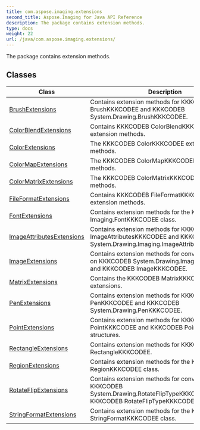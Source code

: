 ```yaml
---
title: com.aspose.imaging.extensions
second_title: Aspose.Imaging for Java API Reference
description: The package contains extension methods.
type: docs
weight: 22
url: /java/com.aspose.imaging.extensions/
---
```


The package contains extension methods.


## Classes

| Class | Description |
| --- | --- |
| [BrushExtensions](../com.aspose.imaging.extensions/brushextensions) | Contains extension methods for KKKCODEB BrushKKKCODEE and KKKCODEB System.Drawing.BrushKKKCODEE. |
| [ColorBlendExtensions](../com.aspose.imaging.extensions/colorblendextensions) | Contains KKKCODEB ColorBlendKKKCODEE extension methods. |
| [ColorExtensions](../com.aspose.imaging.extensions/colorextensions) | The KKKCODEB ColorKKKCODEE extension methods. |
| [ColorMapExtensions](../com.aspose.imaging.extensions/colormapextensions) | The KKKCODEB ColorMapKKKCODEE extension methods. |
| [ColorMatrixExtensions](../com.aspose.imaging.extensions/colormatrixextensions) | The KKKCODEB ColorMatrixKKKCODEE extension methods. |
| [FileFormatExtensions](../com.aspose.imaging.extensions/fileformatextensions) | Contains KKKCODEB FileFormatKKKCODEE extension methods. |
| [FontExtensions](../com.aspose.imaging.extensions/fontextensions) | Contains extension methods for the KKKCODEB Imaging.FontKKKCODEE class. |
| [ImageAttributesExtensions](../com.aspose.imaging.extensions/imageattributesextensions) | Contains extension methods for KKKCODEB ImageAttributesKKKCODEE and KKKCODEB System.Drawing.Imaging.ImageAttributesKKKCODEE. |
| [ImageExtensions](../com.aspose.imaging.extensions/imageextensions) | Contains extension methods for conversions based on KKKCODEB System.Drawing.ImageKKKCODEE and KKKCODEB ImageKKKCODEE. |
| [MatrixExtensions](../com.aspose.imaging.extensions/matrixextensions) | Contains the KKKCODEB MatrixKKKCODEE class extensions. |
| [PenExtensions](../com.aspose.imaging.extensions/penextensions) | Contains extension methods for KKKCODEB PenKKKCODEE and KKKCODEB System.Drawing.PenKKKCODEE. |
| [PointExtensions](../com.aspose.imaging.extensions/pointextensions) | Contains extension methods for KKKCODEB PointKKKCODEE and KKKCODEB PointFKKKCODEE structures. |
| [RectangleExtensions](../com.aspose.imaging.extensions/rectangleextensions) | Contains extension methods for KKKCODEB RectangleKKKCODEE. |
| [RegionExtensions](../com.aspose.imaging.extensions/regionextensions) | Contains extension methods for the KKKCODEB RegionKKKCODEE class. |
| [RotateFlipExtensions](../com.aspose.imaging.extensions/rotateflipextensions) | Contains extension methods for conversion the KKKCODEB System.Drawing.RotateFlipTypeKKKCODEE and the KKKCODEB RotateFlipTypeKKKCODEE classes. |
| [StringFormatExtensions](../com.aspose.imaging.extensions/stringformatextensions) | Contains extension methods for the KKKCODEB StringFormatKKKCODEE class. |
